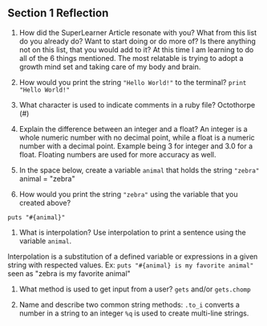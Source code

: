 ## Section 1 Reflection

1. How did the SuperLearner Article resonate with you? What from this list do you already do? Want to start doing or do more of? Is there anything not on this list, that you would add to it?
  At this time I am learning to do all of the 6 things mentioned. The most relatable is trying to adopt a growth mind set and taking care of my body and brain.

1. How would you print the string `"Hello World!"` to the terminal?
`print "Hello World!"`


1. What character is used to indicate comments in a ruby file?
Octothorpe (#)


1. Explain the difference between an integer and a float?
An integer is a whole numeric number with no decimal point, while a float is a numeric number with a decimal point. Example being 3 for integer and 3.0 for a float. Floating numbers are used for more accuracy as well.

1. In the space below, create a variable `animal` that holds the string `"zebra"`
animal = "zebra"

1. How would you print the string `"zebra"` using the variable that you created above?

`puts "#{animal}"`


1. What is interpolation? Use interpolation to print a sentence using the variable `animal`.

Interpolation is a substitution of a defined variable or expressions in a given string with respected values.
Ex:
`puts "#{animal} is my favorite animal"`   seen as "zebra is my favorite animal"

1. What method is used to get input from a user?
`gets` and/or `gets.chomp`

1. Name and describe two common string methods:
`.to_i` converts a number in a string to an integer
`%q` is used to create multi-line strings.
